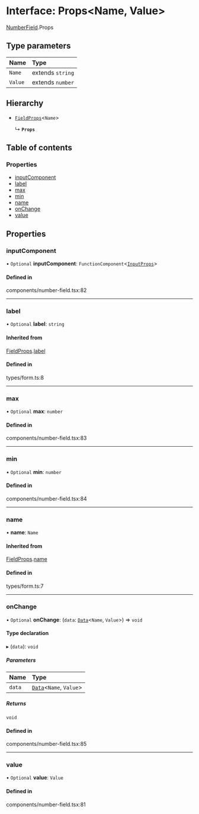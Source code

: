 # Interface: Props<Name, Value\>

[NumberField](../wiki/NumberField).Props

## Type parameters

| Name | Type |
| :------ | :------ |
| `Name` | extends `string` |
| `Value` | extends `number` |

## Hierarchy

- [`FieldProps`](../wiki/Form.FieldProps)<`Name`\>

  ↳ **`Props`**

## Table of contents

### Properties

- [inputComponent](../wiki/NumberField.Props#inputcomponent)
- [label](../wiki/NumberField.Props#label)
- [max](../wiki/NumberField.Props#max)
- [min](../wiki/NumberField.Props#min)
- [name](../wiki/NumberField.Props#name)
- [onChange](../wiki/NumberField.Props#onchange)
- [value](../wiki/NumberField.Props#value)

## Properties

### inputComponent

• `Optional` **inputComponent**: `FunctionComponent`<[`InputProps`](../wiki/NumberField#inputprops)\>

#### Defined in

components/number-field.tsx:82

___

### label

• `Optional` **label**: `string`

#### Inherited from

[FieldProps](../wiki/Form.FieldProps).[label](../wiki/Form.FieldProps#label)

#### Defined in

types/form.ts:8

___

### max

• `Optional` **max**: `number`

#### Defined in

components/number-field.tsx:83

___

### min

• `Optional` **min**: `number`

#### Defined in

components/number-field.tsx:84

___

### name

• **name**: `Name`

#### Inherited from

[FieldProps](../wiki/Form.FieldProps).[name](../wiki/Form.FieldProps#name)

#### Defined in

types/form.ts:7

___

### onChange

• `Optional` **onChange**: (`data`: [`Data`](../wiki/Form#data)<`Name`, `Value`\>) => `void`

#### Type declaration

▸ (`data`): `void`

##### Parameters

| Name | Type |
| :------ | :------ |
| `data` | [`Data`](../wiki/Form#data)<`Name`, `Value`\> |

##### Returns

`void`

#### Defined in

components/number-field.tsx:85

___

### value

• `Optional` **value**: `Value`

#### Defined in

components/number-field.tsx:81
